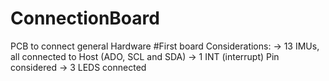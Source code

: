 # ConnectionBoard
PCB to connect general Hardware
#First board
Considerations:
-> 13 IMUs, all connected to Host (ADO, SCL and SDA)
-> 1 INT (interrupt) Pin considered
-> 3 LEDS connected
